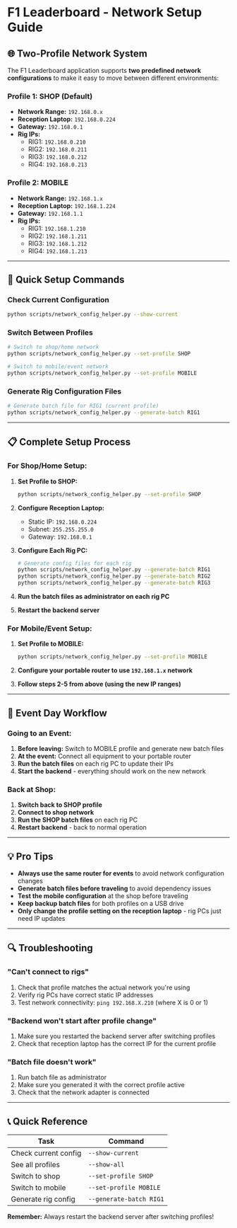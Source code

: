 # F1 Leaderboard - Network Setup Guide

## 🌐 Two-Profile Network System

The F1 Leaderboard application supports **two predefined network configurations** to make it easy to move between different environments:

### **Profile 1: SHOP (Default)**
- **Network Range:** `192.168.0.x`
- **Reception Laptop:** `192.168.0.224`
- **Gateway:** `192.168.0.1`
- **Rig IPs:**
  - RIG1: `192.168.0.210`
  - RIG2: `192.168.0.211`
  - RIG3: `192.168.0.212`
  - RIG4: `192.168.0.213`

### **Profile 2: MOBILE**  
- **Network Range:** `192.168.1.x`
- **Reception Laptop:** `192.168.1.224`
- **Gateway:** `192.168.1.1`
- **Rig IPs:**
  - RIG1: `192.168.1.210`
  - RIG2: `192.168.1.211`
  - RIG3: `192.168.1.212`
  - RIG4: `192.168.1.213`

---

## 🔧 Quick Setup Commands

### **Check Current Configuration**
```bash
python scripts/network_config_helper.py --show-current
```

### **Switch Between Profiles**
```bash
# Switch to shop/home network
python scripts/network_config_helper.py --set-profile SHOP

# Switch to mobile/event network  
python scripts/network_config_helper.py --set-profile MOBILE
```

### **Generate Rig Configuration Files**
```bash
# Generate batch file for RIG1 (current profile)
python scripts/network_config_helper.py --generate-batch RIG1
```

---

## 📋 Complete Setup Process

### **For Shop/Home Setup:**

1. **Set Profile to SHOP:**
   ```bash
   python scripts/network_config_helper.py --set-profile SHOP
   ```

2. **Configure Reception Laptop:**
   - Static IP: `192.168.0.224`
   - Subnet: `255.255.255.0`
   - Gateway: `192.168.0.1`

3. **Configure Each Rig PC:**
   ```bash
   # Generate config files for each rig
   python scripts/network_config_helper.py --generate-batch RIG1
   python scripts/network_config_helper.py --generate-batch RIG2
   python scripts/network_config_helper.py --generate-batch RIG3
   ```
   
4. **Run the batch files as administrator on each rig PC**

5. **Restart the backend server**

### **For Mobile/Event Setup:**

1. **Set Profile to MOBILE:**
   ```bash
   python scripts/network_config_helper.py --set-profile MOBILE
   ```

2. **Configure your portable router to use `192.168.1.x` network**

3. **Follow steps 2-5 from above (using the new IP ranges)**

---

## 🚀 Event Day Workflow

### **Going to an Event:**

1. **Before leaving:** Switch to MOBILE profile and generate new batch files
2. **At the event:** Connect all equipment to your portable router
3. **Run the batch files** on each rig PC to update their IPs
4. **Start the backend** - everything should work on the new network

### **Back at Shop:**

1. **Switch back to SHOP profile**
2. **Connect to shop network** 
3. **Run the SHOP batch files** on each rig PC
4. **Restart backend** - back to normal operation

---

## 💡 Pro Tips

- **Always use the same router for events** to avoid network configuration changes
- **Generate batch files before traveling** to avoid dependency issues
- **Test the mobile configuration** at the shop before traveling
- **Keep backup batch files** for both profiles on a USB drive
- **Only change the profile setting on the reception laptop** - rig PCs just need IP updates

---

## 🔍 Troubleshooting

### **"Can't connect to rigs"**
1. Check that profile matches the actual network you're using
2. Verify rig PCs have correct static IP addresses
3. Test network connectivity: `ping 192.168.X.210` (where X is 0 or 1)

### **"Backend won't start after profile change"**
1. Make sure you restarted the backend server after switching profiles
2. Check that reception laptop has the correct IP for the current profile

### **"Batch file doesn't work"**
1. Run batch file as administrator
2. Make sure you generated it with the correct profile active
3. Check that the network adapter is connected

---

## 📞 Quick Reference

| Task | Command |
|------|---------|
| Check current config | `--show-current` |
| See all profiles | `--show-all` |
| Switch to shop | `--set-profile SHOP` |
| Switch to mobile | `--set-profile MOBILE` |
| Generate rig config | `--generate-batch RIG1` |

**Remember:** Always restart the backend server after switching profiles! 